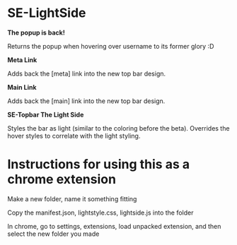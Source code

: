 SE-LightSide
===

**The popup is back!**

Returns the popup when hovering over username to its former glory :D

**Meta Link**

Adds back the [meta] link into the new top bar design.

**Main Link**

Adds back the [main] link into the new top bar design.


**SE-Topbar The Light Side**

Styles the bar as light (similar to the coloring before the beta). 
Overrides the hover styles to correlate with the light styling.

Instructions for using this as a chrome extension
===

Make a new folder, name it something fitting

Copy the manifest.json, lightstyle.css, lightside.js into the folder

In chrome, go to settings, extensions, load unpacked extension, and then select the new folder you made
